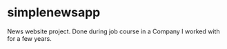 simplenewsapp
=============
News website project.
Done during job course in a Company I worked with for a few years.

